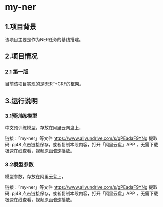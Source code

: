 # my-ner

## 1.项目背景

该项目主要是作为NER任务的基线搭建。

## 2.项目情况

### 2.1 第一版

目前该项目实现的是BERT+CRF的框架。

## 3.运行说明

### 3.1预训练模型

中文预训练模型，存放在阿里云网盘上，

链接：「my-ner」等文件 https://www.aliyundrive.com/s/gPEadaF9YNg 提取码: pj48 点击链接保存，或者复制本段内容，打开「阿里云盘」APP ，无需下载极速在线查看，视频原画倍速播放。

### 3.2模型参数

模型参数，存放在阿里云盘上，

链接：「my-ner」等文件 https://www.aliyundrive.com/s/gPEadaF9YNg 提取码: pj48 点击链接保存，或者复制本段内容，打开「阿里云盘」APP ，无需下载极速在线查看，视频原画倍速播放。





